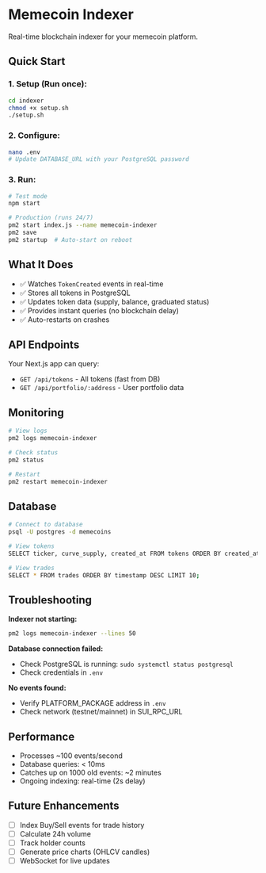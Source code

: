 # Memecoin Indexer

Real-time blockchain indexer for your memecoin platform.

## Quick Start

### 1. Setup (Run once):
```bash
cd indexer
chmod +x setup.sh
./setup.sh
```

### 2. Configure:
```bash
nano .env
# Update DATABASE_URL with your PostgreSQL password
```

### 3. Run:
```bash
# Test mode
npm start

# Production (runs 24/7)
pm2 start index.js --name memecoin-indexer
pm2 save
pm2 startup  # Auto-start on reboot
```

## What It Does

- ✅ Watches `TokenCreated` events in real-time
- ✅ Stores all tokens in PostgreSQL
- ✅ Updates token data (supply, balance, graduated status)
- ✅ Provides instant queries (no blockchain delay)
- ✅ Auto-restarts on crashes

## API Endpoints

Your Next.js app can query:
- `GET /api/tokens` - All tokens (fast from DB)
- `GET /api/portfolio/:address` - User portfolio data

## Monitoring

```bash
# View logs
pm2 logs memecoin-indexer

# Check status
pm2 status

# Restart
pm2 restart memecoin-indexer
```

## Database

```bash
# Connect to database
psql -U postgres -d memecoins

# View tokens
SELECT ticker, curve_supply, created_at FROM tokens ORDER BY created_at DESC LIMIT 10;

# View trades
SELECT * FROM trades ORDER BY timestamp DESC LIMIT 10;
```

## Troubleshooting

**Indexer not starting:**
```bash
pm2 logs memecoin-indexer --lines 50
```

**Database connection failed:**
- Check PostgreSQL is running: `sudo systemctl status postgresql`
- Check credentials in `.env`

**No events found:**
- Verify PLATFORM_PACKAGE address in `.env`
- Check network (testnet/mainnet) in SUI_RPC_URL

## Performance

- Processes ~100 events/second
- Database queries: < 10ms
- Catches up on 1000 old events: ~2 minutes
- Ongoing indexing: real-time (2s delay)

## Future Enhancements

- [ ] Index Buy/Sell events for trade history
- [ ] Calculate 24h volume
- [ ] Track holder counts
- [ ] Generate price charts (OHLCV candles)
- [ ] WebSocket for live updates
